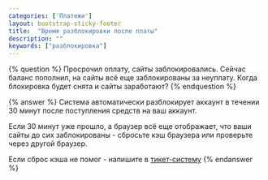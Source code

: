 ```yaml
---
categories: ['Платежи']
layout: bootstrap-sticky-footer
title:  "Время разблокировки после платы"
description: ""
keywords: ["разблокировка"]
---
```

{% question %}
Просрочил оплату, сайты заблокировались.
Сейчас баланс пополнил, на сайты всё еще заблокированы за неуплату. 
Когда блокировка будет снята и сайты заработают?
{% endquestion %}

{% answer %}
Система автоматически разблокирует аккаунт в течении 30 минут после поступления средств на ваш аккаунт. 

Если 30 минут уже прошло, а браузер всё еще отображает, что ваши сайты до сих заблокированы - сбросьте кэш браузера или проверьте через другой браузер.

Если сброс кэша не помог - напишите в [тикет-систему](https://cp.beget.com/support)
{% endanswer %}
